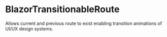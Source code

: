 # BlazorTransitionableRoute
Allows current and previous route to exist enabling transition animations of UI/UX design systems.
